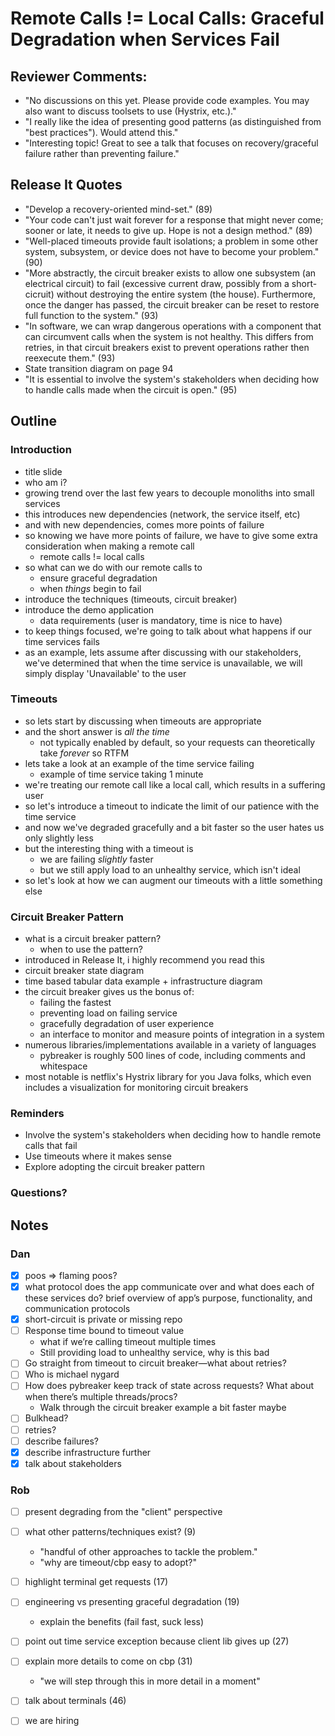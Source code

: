 # Remote Calls != Local Calls: Graceful Degradation when Services Fail

## Reviewer Comments:

- "No discussions on this yet.  Please provide code examples.  You may also want
   to discuss toolsets to use (Hystrix, etc.)."
- "I really like the idea of presenting good patterns (as distinguished from
   "best practices"). Would attend this."
- "Interesting topic!  Great to see a talk that focuses on recovery/graceful
   failure rather than preventing failure."

## Release It Quotes

- "Develop a recovery-oriented mind-set." (89)
- "Your code can't just wait forever for a response that might never come;
   sooner or late, it needs to give up. Hope is not a design method." (89)
- "Well-placed timeouts provide fault isolations; a problem in some other
   system, subsystem, or device does not have to become your problem." (90)
- "More abstractly, the circuit breaker exists to allow one subsystem (an
   electrical circuit) to fail (excessive current draw, possibly from a
   short-cicruit) without destroying the entire system (the house). Furthermore,
   once the danger has passed, the circuit breaker can be reset to restore full
   function to the system." (93)
- "In software, we can wrap dangerous operations with a component that can
   circumvent calls when the system is not healthy. This differs from retries,
   in that circuit breakers exist to prevent operations rather then reexecute
   them." (93)
- State transition diagram on page 94
- "It is essential to involve the system's stakeholders when deciding how to
   handle calls made when the circuit is open." (95)

## Outline

### Introduction

- title slide
- who am i?
- growing trend over the last few years to decouple monoliths into small
  services
- this introduces new dependencies (network, the service itself, etc)
- and with new dependencies, comes more points of failure
- so knowing we have more points of failure, we have to give some extra
  consideration when making a remote call
    - remote calls != local calls
- so what can we do with our remote calls to
    - ensure graceful degradation
    - when *things* begin to fail
- introduce the techniques (timeouts, circuit breaker)
- introduce the demo application
    - data requirements (user is mandatory, time is nice to have)
- to keep things focused, we're going to talk about what happens if our time
  services fails
- as an example, lets assume after discussing with our stakeholders, we've
  determined that when the time service is unavailable, we will simply display
  'Unavailable' to the user

### Timeouts

- so lets start by discussing when timeouts are appropriate
- and the short answer is *all the time*
    - not typically enabled by default, so your requests can theoretically take
      *forever* so RTFM
- lets take a look at an example of the time service failing
    - example of time service taking 1 minute
- we're treating our remote call like a local call, which results in a suffering
  user
- so let's introduce a timeout to indicate the limit of our patience with the
  time service
- and now we've degraded gracefully and a bit faster so the user hates us only
  slightly less
- but the interesting thing with a timeout is
    - we are failing *slightly* faster
    - but we still apply load to an unhealthy service, which isn't ideal
- so let's look at how we can augment our timeouts with a little something else

### Circuit Breaker Pattern

- what is a circuit breaker pattern?
    - when to use the pattern?
- introduced in Release It, i highly recommend you read this
- circuit breaker state diagram
- time based tabular data example + infrastructure diagram
- the circuit breaker gives us the bonus of:
    - failing the fastest
    - preventing load on failing service
    - gracefully degradation of user experience
    - an interface to monitor and measure points of integration in a system
- numerous libraries/implementations available in a variety of languages
    - pybreaker is roughly 500 lines of code, including comments and whitespace
- most notable is netflix's Hystrix library for you Java folks, which even
  includes a visualization for monitoring circuit breakers

### Reminders

- Involve the system's stakeholders when deciding how to handle remote calls
  that fail
- Use timeouts where it makes sense
- Explore adopting the circuit breaker pattern

### Questions?

## Notes

### Dan

- [x] poos => flaming poos?
- [x] what protocol does the app communicate over and what does each of these services do?  brief overview of app’s purpose, functionality, and communication protocols
- [x] short-circuit is private or missing repo
- [ ] Response time bound to timeout value
    - what if we’re calling timeout multiple times
    - Still providing load to unhealthy service, why is this bad
- [ ] Go straight from timeout to circuit breaker—what about retries?
- [ ] Who is michael nygard
- [ ] How does pybreaker keep track of state across requests?  What about when there’s multiple threads/procs?
    - Walk through the circuit breaker example a bit faster maybe
- [ ] Bulkhead?
- [ ] retries?
- [ ] describe failures?
- [x] describe infrastructure further
- [x] talk about stakeholders

### Rob

- [ ] present degrading from the "client" perspective
- [ ] what other patterns/techniques exist? (9)
    - "handful of other approaches to tackle the problem."
    - "why are timeout/cbp easy to adopt?"
- [ ] highlight terminal get requests (17)
- [ ] engineering vs presenting graceful degradation (19)
    - explain the benefits (fail fast, suck less)
- [ ] point out time service exception because client lib gives up (27)
- [ ] explain more details to come on cbp (31)
    - "we will step through this in more detail in a moment"
- [ ] talk about terminals (46)
- [ ] we are hiring


[1]: https://github.com/danielfm/pybreaker
[2]: https://github.com/edgeware/python-circuit
[3]: http://techblog.netflix.com/2011/12/making-netflix-api-more-resilient.html
[4]: https://en.wikipedia.org/wiki/Circuit_breaker_design_pattern
[5]: https://vimeo.com/33359539
[6]: https://github.com/Netflix/Hystrix
[7]: https://github.com/rubyist/circuitbreaker
[8]: http://www.mobify.com/blog/http-requests-are-hard/
[9]: http://docs.python-requests.org/en/latest/user/advanced/#timeouts
[10]: http://docs.python-requests.org/en/latest/user/quickstart/#errors-and-exceptions
[11]: https://twitter.com/PHP_CEO/status/629652685231390721
[12]: https://en.wikipedia.org/wiki/Antifragility
[13]: https://github.com/Netflix/Hystrix/wiki
